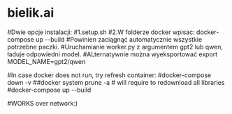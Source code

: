 # bielik.ai
#Dwie opcje instalacji:
#1.setup.sh
#2.W folderze docker wpisac: docker-compose up --build
#Powinien zaciągnąć automatycznie wszystkie potrzebne paczki.
#Uruchamianie worker.py z argumentem gpt2 lub qwen, ładuje odpowiedni model.
#ALternatywnie można wyeksportować export MODEL_NAME=gpt2/qwen


#In case docker does not run, try refresh container:
#docker-compose down -v
##docker system prune -a # will require to redownload all libraries
#docker-compose up --build


#WORKS over network:)

